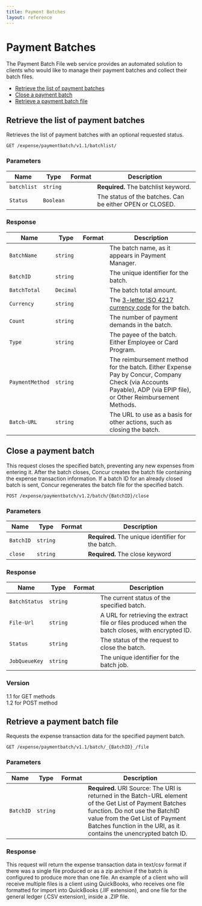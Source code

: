 ```yaml
---
title: Payment Batches
layout: reference
---
```



# Payment Batches
The Payment Batch File web service provides an automated solution to clients who would like to manage their payment batches and collect their batch files.


* [Retrieve the list of payment batches](#getpaymentbatches)
* [Close a payment batch](#closepaymentbatch)
* [Retrieve a payment batch file](#getbatchfile)


## <a name="getpaymentbatches"></a>Retrieve the list of payment batches

Retrieves the list of payment batches with an optional requested status.

    GET /expense/paymentbatch/v1.1/batchlist/


### Parameters

Name | Type | Format | Description
-----|------| ------ | --------------
`batchlist`|`string` | | **Required.** The batchlist keyword.
`Status` | `Boolean` |  | The status of the batches. Can be either OPEN or CLOSED.


### Response

Name | Type | Format | Description
-----|------| ------ | --------------
`BatchName`|`string` | | The batch name, as it appears in Payment Manager.
`BatchID`|`string` | | The unique identifier for the batch.
`BatchTotal`|`Decimal` | | The batch total amount.
`Currency`|`string` | | The [3-letter ISO 4217 currency code](http://en.wikipedia.org/wiki/ISO_4217) for the batch.
`Count`|`string` | | The number of payment demands in the batch.
`Type`|`string` | | The payee of the batch. Either Employee or Card Program.
`PaymentMethod`|`string` | | The reimbursement method for the batch. Either Expense Pay by Concur, Company Check (via Accounts Payable), ADP (via EPIP file), or Other Reimbursement Methods.
`Batch-URL`|`string` | | The URL to use as a basis for other actions, such as closing the batch.


## <a name="closepaymentbatch"></a>Close a payment batch

This request closes the specified batch, preventing any new expenses from entering it. After the batch closes, Concur creates the batch file containing the expense transaction information. If a batch ID for an already closed batch is sent, Concur regenerates the batch file for the specified batch.

    POST /expense/paymentbatch/v1.2/batch/{BatchID}/close


### Parameters

Name | Type | Format | Description
-----|------| ------ | --------------
`BatchID`|`string` | | **Required.** The unique identifier for the batch.
`close` | `string` |  | **Required.** The close keyword


### Response

Name | Type | Format | Description
-----|------| ------ | --------------
`BatchStatus`|`string` | | The current status of the specified batch.
`File-Url`|`string` | | A URL for retrieving the extract file or files produced when the batch closes, with encrypted ID.
`Status`|`string` | | The status of the request to close the batch.
`JobQueueKey`|`string` | | The unique identifier for the batch job.

### Version
1.1 for GET methods  
1.2 for POST method

## <a name="getbatchfile"></a>Retrieve a payment batch file

Requests the expense transaction data for the specified payment batch.

    GET /expense/paymentbatch/v1.1/batch/_{BatchID}_/file

### Parameters

Name | Type | Format | Description
-----|------| ------ | --------------
`BatchID`|`string` | | **Required.** URI Source: The URI is returned in the Batch-URL element of the Get List of Payment Batches function. Do not use the BatchID value from the Get List of Payment Batches function in the URI, as it contains the unencrypted batch ID.


### Response

This request will return the expense transaction data in text/csv format if there was a single file produced or as a zip archive if the batch is configured to produce more than one file. An example of a client who will receive multiple files is a client using QuickBooks, who receives one file formatted for import into QuickBooks (.IIF extension), and one file for the general ledger (.CSV extension), inside a .ZIP file.  






